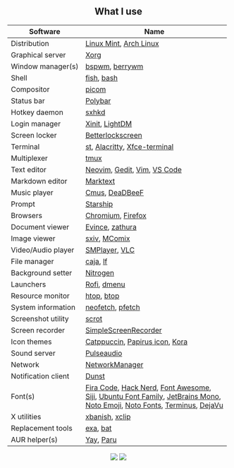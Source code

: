 <!--LIST -->
<h2 align="center">What I use</h2>

<div align="center">

| Software		| Name                                                                                                              |
|-----------------------|-------------------------------------------------------------------------------------------------------|
| Distribution		|  [Linux Mint](https://linuxmint.com/), [Arch Linux](https://archlinux.org/)  |
| Graphical server  |  [Xorg](https://www.x.org/wiki/)  |
| Window manager(s)		|   [bspwm](https://wiki.archlinux.org/title/Bspwm), [berrywm](https://berrywm.org/)  |
| Shell  |  [fish](https://fishshell.com/), [bash](https://www.gnu.org/software/bash/)  |
| Compositor		|  [picom](https://github.com/yshui/picom)  |
| Status bar		|  [Polybar](https://github.com/polybar/polybar)  |
| Hotkey daemon  |  [sxhkd](https://github.com/baskerville/sxhkd)  |
| Login manager		|  [Xinit](https://wiki.archlinux.org/title/Xinit), [LightDM](https://wiki.archlinux.org/title/LightDM)  |
| Screen locker		|  [Betterlockscreen](https://github.com/betterlockscreen/betterlockscreen)  |
| Terminal  |  [st](https://st.suckless.org/), [Alacritty](https://alacritty.org/), [Xfce-terminal](https://docs.xfce.org/apps/terminal/start)  |
| Multiplexer |  [tmux](https://github.com/tmux/tmux/wiki)  |
| Text editor | [Neovim](https://neovim.io/), [Gedit](https://wiki.gnome.org/Apps/Gedit), [Vim](https://www.vim.org/), [VS Code](https://code.visualstudio.com/) |
| Markdown editor  |  [Marktext](https://marktext.app/)  |
| Music player  | [Cmus](https://wiki.archlinux.org/title/Cmus), [DeaDBeeF](https://deadbeef.sourceforge.io/)  |
| Prompt		|  [Starship](https://starship.rs/)  |
| Browsers		|  [Chromium](https://www.chromium.org/chromium-projects/), [Firefox](https://www.mozilla.org/en-US/firefox/new/)  |
| Document viewer  |  [Evince](https://wiki.gnome.org/Apps/Evince), [zathura](https://wiki.archlinux.org/title/zathura)  |
| Image viewer  |  [sxiv](https://wiki.archlinux.org/title/sxiv), [MComix](https://sourceforge.net/projects/mcomix/)  |
| Video/Audio player	|   [SMPlayer](https://www.smplayer.info/), [VLC](https://www.videolan.org/vlc/)  |
| File manager  |  [caja](https://github.com/mate-desktop/caja), [lf](https://github.com/gokcehan/lf/)  |
| Background setter	|  [Nitrogen](https://wiki.archlinux.org/title/Nitrogen)  |
| Launchers		|  [Rofi](https://wiki.archlinux.org/title/Rofi), [dmenu](https://tools.suckless.org/dmenu/)  |
| Resource monitor  |  [htop](https://htop.dev/), [btop](https://github.com/aristocratos/btop)  |
| System information  | [neofetch](https://github.com/dylanaraps/neofetch), [pfetch](https://github.com/dylanaraps/pfetch)  |
| Screenshot utility		|  [scrot](https://github.com/resurrecting-open-source-projects/scrot)  |
| Screen recorder  |  [SimpleScreenRecorder](https://github.com/MaartenBaert/ssr)  |
| Icon themes		|   [Catppuccin](https://www.gnome-look.org/p/1715570), [Papirus icon](https://github.com/PapirusDevelopmentTeam/papirus-icon-theme), [Kora](https://github.com/bikass/kora)  |
| Sound	server  |  [Pulseaudio](https://wiki.archlinux.org/title/PulseAudio)  |
| Network		|  [NetworkManager](https://wiki.archlinux.org/title/NetworkManager)  |
| Notification client |  [Dunst](https://wiki.archlinux.org/title/Dunst)  |
| Font(s)  | [Fira Code](https://github.com/tonsky/FiraCode), [Hack Nerd](https://github.com/ryanoasis/nerd-fonts), [Font Awesome](https://fontawesome.com/), </br> [Siji](https://github.com/stark/siji), [Ubuntu Font Family](https://design.ubuntu.com/font/), [JetBrains Mono](https://www.jetbrains.com/lp/mono/), </br> [Noto Emoji](https://fonts.google.com/noto), [Noto Fonts](https://fonts.google.com/noto), [Terminus](http://terminus-font.sourceforge.net/), [DejaVu](https://dejavu-fonts.github.io/) |
| X utilities  |  [xbanish](https://github.com/jcs/xbanish), [xclip](https://github.com/astrand/xclip)  |
| Replacement tools  |  [exa](https://github.com/ogham/exa), [bat](https://github.com/sharkdp/bat)  |
| AUR helper(s)  |  [Yay](https://github.com/Jguer/yay), [Paru](https://github.com/Morganamilo/paru)  |

</div>

<!-- BADGES-->
<div align="center">
  <img src="https://img.shields.io/github/license/slash071/dotfiles?color=purple">
  <img src="https://img.shields.io/github/last-commit/slash071/dotfiles"> 
</div>
